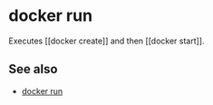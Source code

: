 # docker run

Executes [[docker create]] and then [[docker start]].

## See also
- [docker run](https://docs.docker.com/engine/reference/commandline/run/)